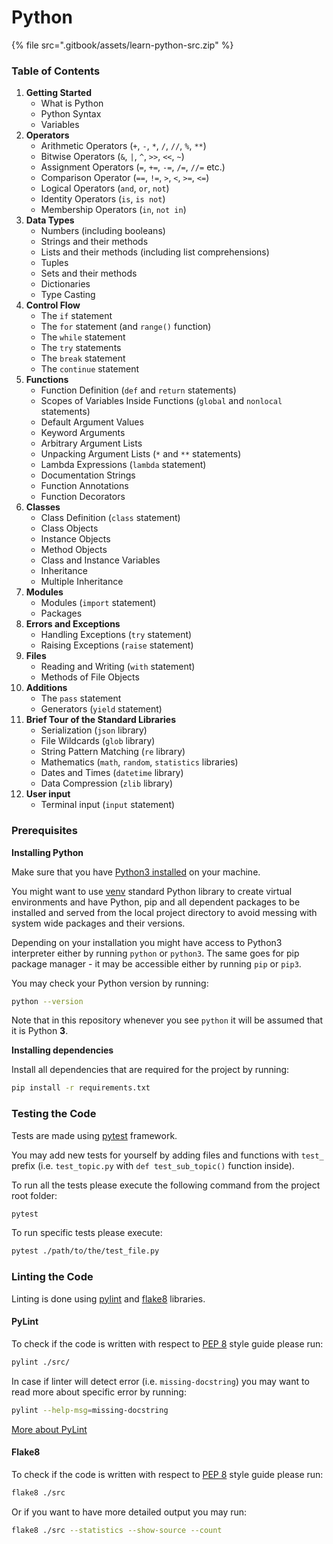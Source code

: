 # Python

{% file src=".gitbook/assets/learn-python-src.zip" %}

### Table of Contents

1. **Getting Started**
   * What is Python
   * Python Syntax
   * Variables
2. **Operators**
   * Arithmetic Operators (`+`, `-`, `*`, `/`, `//`, `%`, `**`)
   * Bitwise Operators (`&`, `|`, `^`, `>>`, `<<`, `~`)
   * Assignment Operators (`=`, `+=`, `-=`, `/=`, `//=` etc.)
   * Comparison Operator (`==`, `!=`, `>`, `<`, `>=`, `<=`)
   * Logical Operators (`and`, `or`, `not`)
   * Identity Operators (`is`, `is not`)
   * Membership Operators (`in`, `not in`)
3. **Data Types**
   * Numbers (including booleans)
   * Strings and their methods
   * Lists and their methods (including list comprehensions)
   * Tuples
   * Sets and their methods
   * Dictionaries
   * Type Casting
4. **Control Flow**
   * The `if` statement
   * The `for` statement (and `range()` function)
   * The `while` statement
   * The `try` statements
   * The `break` statement
   * The `continue` statement
5. **Functions**
   * Function Definition (`def` and `return` statements)
   * Scopes of Variables Inside Functions (`global` and `nonlocal` statements)
   * Default Argument Values
   * Keyword Arguments
   * Arbitrary Argument Lists
   * Unpacking Argument Lists (`*` and `**` statements)
   * Lambda Expressions (`lambda` statement)
   * Documentation Strings
   * Function Annotations
   * Function Decorators
6. **Classes**
   * Class Definition (`class` statement)
   * Class Objects
   * Instance Objects
   * Method Objects
   * Class and Instance Variables
   * Inheritance
   * Multiple Inheritance
7. **Modules**
   * Modules (`import` statement)
   * Packages
8. **Errors and Exceptions**
   * Handling Exceptions (`try` statement)
   * Raising Exceptions (`raise` statement)
9. **Files**
   * Reading and Writing (`with` statement)
   * Methods of File Objects
10. **Additions**
    * The `pass` statement
    * Generators (`yield` statement)
11. **Brief Tour of the Standard Libraries**
    * Serialization (`json` library)
    * File Wildcards (`glob` library)
    * String Pattern Matching (`re` library)
    * Mathematics (`math`, `random`, `statistics` libraries)
    * Dates and Times (`datetime` library)
    * Data Compression (`zlib` library)
12. **User input**
    * Terminal input (`input` statement)

### Prerequisites

**Installing Python**

Make sure that you have [Python3 installed](https://realpython.com/installing-python/) on your machine.

You might want to use [venv](https://docs.python.org/3/library/venv.html) standard Python library to create virtual environments and have Python, pip and all dependent packages to be installed and served from the local project directory to avoid messing with system wide packages and their versions.

Depending on your installation you might have access to Python3 interpreter either by running `python` or `python3`. The same goes for pip package manager - it may be accessible either by running `pip` or `pip3`.

You may check your Python version by running:

```bash
python --version
```

Note that in this repository whenever you see `python` it will be assumed that it is Python **3**.

**Installing dependencies**

Install all dependencies that are required for the project by running:

```bash
pip install -r requirements.txt
```

### Testing the Code

Tests are made using [pytest](https://docs.pytest.org/en/latest/) framework.

You may add new tests for yourself by adding files and functions with `test_` prefix (i.e. `test_topic.py` with `def test_sub_topic()` function inside).

To run all the tests please execute the following command from the project root folder:

```bash
pytest
```

To run specific tests please execute:

```bash
pytest ./path/to/the/test_file.py
```

### Linting the Code

Linting is done using [pylint](http://pylint.pycqa.org) and [flake8](http://flake8.pycqa.org/en/latest/) libraries.

#### PyLint

To check if the code is written with respect to [PEP 8](https://www.python.org/dev/peps/pep-0008/) style guide please run:

```bash
pylint ./src/
```

In case if linter will detect error (i.e. `missing-docstring`) you may want to read more about specific error by running:

```bash
pylint --help-msg=missing-docstring
```

[More about PyLint](http://pylint.pycqa.org)

#### Flake8

To check if the code is written with respect to [PEP 8](https://www.python.org/dev/peps/pep-0008/) style guide please run:

```bash
flake8 ./src
```

Or if you want to have more detailed output you may run:

```bash
flake8 ./src --statistics --show-source --count
```
